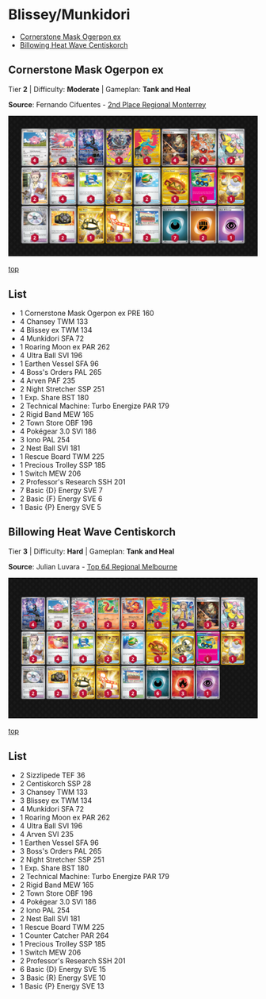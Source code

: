# Blissey/Munkidori

* [Cornerstone Mask Ogerpon ex](#cornerstone-mask-ogerpon-ex)
* [Billowing Heat Wave Centiskorch](#billowing-heat-wave-centiskorch)

## Cornerstone Mask Ogerpon ex

Tier **2** | Difficulty: **Moderate** | Gameplan: **Tank and Heal**

**Source**: Fernando Cifuentes - [2nd Place Regional Monterrey](https://limitlesstcg.com/decks/list/17098)

![decklist](../../!Images/Standard/16SVI-JTG/Blissey-Munkidori.png)

[top](#blisseymunkidori)

## List
* 1 Cornerstone Mask Ogerpon ex PRE 160
* 4 Chansey TWM 133
* 4 Blissey ex TWM 134
* 4 Munkidori SFA 72
* 1 Roaring Moon ex PAR 262
* 4 Ultra Ball SVI 196
* 1 Earthen Vessel SFA 96
* 4 Boss's Orders PAL 265
* 4 Arven PAF 235
* 2 Night Stretcher SSP 251
* 1 Exp. Share BST 180
* 2 Technical Machine: Turbo Energize PAR 179
* 2 Rigid Band MEW 165
* 2 Town Store OBF 196
* 4 Pokégear 3.0 SVI 186
* 3 Iono PAL 254
* 2 Nest Ball SVI 181
* 1 Rescue Board TWM 225
* 1 Precious Trolley SSP 185
* 1 Switch MEW 206
* 2 Professor's Research SSH 201
* 7 Basic {D} Energy SVE 7
* 2 Basic {F} Energy SVE 6
* 1 Basic {P} Energy SVE 5

## Billowing Heat Wave Centiskorch

Tier **3** | Difficulty: **Hard** | Gameplan: **Tank and Heal**

**Source**: Julian Luvara - [Top 64 Regional Melbourne](https://limitlesstcg.com/decks/list/17715)

![decklist](../../!Images/Standard/16SVI-JTG/Blissey-Munkidori-Centiskorch.png)

[top](#blisseymunkidori)

## List
* 2 Sizzlipede TEF 36
* 2 Centiskorch SSP 28
* 3 Chansey TWM 133
* 3 Blissey ex TWM 134
* 4 Munkidori SFA 72
* 1 Roaring Moon ex PAR 262
* 4 Ultra Ball SVI 196
* 4 Arven SVI 235
* 1 Earthen Vessel SFA 96
* 3 Boss's Orders PAL 265
* 2 Night Stretcher SSP 251
* 1 Exp. Share BST 180
* 2 Technical Machine: Turbo Energize PAR 179
* 2 Rigid Band MEW 165
* 2 Town Store OBF 196
* 4 Pokégear 3.0 SVI 186
* 2 Iono PAL 254
* 2 Nest Ball SVI 181
* 1 Rescue Board TWM 225
* 1 Counter Catcher PAR 264
* 1 Precious Trolley SSP 185
* 1 Switch MEW 206
* 2 Professor's Research SSH 201
* 6 Basic {D} Energy SVE 15
* 3 Basic {R} Energy SVE 10
* 1 Basic {P} Energy SVE 13

